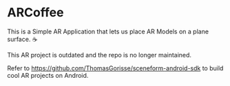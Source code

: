 # ARCoffee
This is a Simple AR Application that lets us place AR Models on a plane surface. :coffee:

This AR project is outdated and the repo is no longer maintained. 

Refer to https://github.com/ThomasGorisse/sceneform-android-sdk to build cool AR projects on Android.
